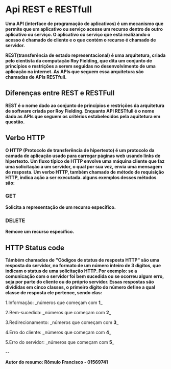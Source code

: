 # Api REST e RESTfull

**Uma __API__ (interface de programação de aplicativos) é um mecanismo que permite que um aplicativo
ou serviço acesse um recurso dentro de outro aplicativo ou serviço. O aplicativo ou serviço que 
está realizando o acesso é chamado de __cliente__ e o que contém o recurso é chamado de __servidor.__**

  **REST(transferência de estado representacional) é uma arquitetura, criada pelo cientista da computação 
Roy Fielding, que dita um conjunto de princípios e restrições a serem seguidas no desenvolvimento de uma 
aplicação na internet. As APIs que seguem essa arquitetura são chamadas de APIs RESTfull.**

## Diferenças entre REST e RESTFull

**REST é o nome dado ao conjunto de princípios e restrições da arquitetura de software criada por Roy 
Fielding. Enquanto API RESTfull é o nome dado as APIs que seguem os critérios estabelecidos pela aquitetura
em questão.**

## Verbo HTTP

**O HTTP (Protocolo de transferência de hipertexto) é um protocolo da camada de aplicação usado para carregar
páginas web usando links de hipertexto. Um fluxo típico de HTTP envolve uma máquina cliente que faz uma solicitação 
a um servidor, o qual por sua vez, envia uma mensagem de resposta.
  Um verbo HTTP, também chamado de método de requisição HTTP, indica ação a ser executada. alguns exemplos
desses métodos são:**

### GET
**Solicita a representação de um recurso específico.**

### DELETE
**Remove um recurso específico.**

## HTTP Status code

**Támbém chamados de "Códigos de status de resposta HTTP" são uma resposta do servidor, no formato de um número
inteiro de 3 dígitos, que indicam o status de uma solicitação HTTP. Por exemplo: se a comunicação com o servidor
foi bem sucedida ou se ocorreu algum erro, seja por parte do cliente ou do próprio servidor.
  Essas respostas são divididas em cinco classes, o primeiro dígito do número define a qual classe de resposta 
ele pertence, sendo elas:**
 
1.Informação: \_números que começam com **1**\_

2.Bem-sucedida: \_números que começam com **2**\_

3.Redirecionamento: \_números que começam com **3**\_

4.Erro do cliente: \_números que começam com **4**\_

5.Erro do servidor: \_números que começam com **5**\_

--

**Autor do resumo: Rômulo Francisco - 01569741**
